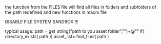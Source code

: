 the function from the FILES file will find all files in folders and subfolders of the path 
redefined and new functions in macro file


DISABLE FILE SYSTEM SANDBOX !!!

typical usage:
path = get_string("path to you asset folder","")+@"\"
if( directory_exists( path ))
  asset_list= find_files( path )
  
